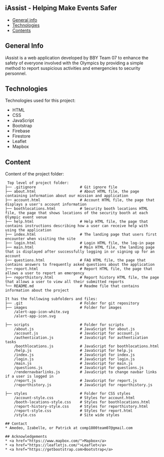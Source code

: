 ## iAssist - Helping Make Events Safer

* [General info](#general-info)
* [Technologies](#technologies)
* [Contents](#content)

## General Info
iAssist is a web application developed by BBY Team 07 to enhance the safety of everyone involved with the Olympics by providing a simple method to report suspicious activities and emergencies to security personnel.

## Technologies
Technologies used for this project:
* HTML
* CSS
* JavaScript
* Bootstrap 
* Firebase
* Firestore
* Leaflet
* Mapbox

## Content
Content of the project folder:

```
 Top level of project folder: 
├── .gitignore                    # Git ignore file
├── about.html                    # About HTML file, the page containing information about our mission and application
├── account.html                  # Account HTML file, the page that displays a user's account information
├── boothlocations.html           # Security booth locations HTML file, the page that shows locations of the security booth at each Olympic event venue
├── help.html                     # Help HTML file, the page that contains instructions describing how a user can receive help with using the application
├── index.html                    # The landing page that users first encounter when visiting the site
├── login.html                    # Login HTML file, the log-in page
├── main.html                     # Main HTML file, the landing page that is displayed after successfully logging in or signing up for an account
├── questions.html                # FAQ HTML file, the page that contains answers to frequently asked questions about the application
├── report.html                   # Report HTML file, the page that allows a user to report an emergency
├── reporthistory.html            # Report history HTML file, the page that allows a user to view all their submitted reports
└── README.md                     # Readme file that contains information about the project

It has the following subfolders and files:
├── .git                          # Folder for git repository
├── images                        # Folder for images
    /alert-app-icon-white.svg
    /alert-app-icon.svg

├── scripts                       # Folder for scripts
    /about.js                     # JavaScript for about.js
    /account.js                   # JavaScript for account.js
    /authentication.js            # JavaScript for authentication tasks
    /boothlocations.js            # JavaScript for boothlocations.html
    /help.js                      # JavaScript for help.js
    /index.js                     # JavaScript for index.js
    /login.js                     # JavaScript for login.js
    /main.js                      # JavaScript for main.js
    /questions.js                 # JavaScript for questions.js
    /rendernavbarlinks.js         # JavaScript to change navbar links if a user is logged in
    /report.js                    # JavaScript for report.js
    /reporthistory.js             # JavaScript for reporthistory.js

├── styles                        # Folder for CSS styles
    /account-style.css            # Styles for account.html
    /booth-locations-style.css    # Styles for boothlocations.html
    /report-history-style.css     # Styles for reporthistory.html
    /report-style.css             # Styles for report.html
    /style.css                    # Site wide styles

## Contact
* Amedeo, Izabelle, or Patrick at comp1800team07@gmail.com

## Acknowledgements
* <a href="https://www.mapbox.com/">Mapbox</a>
* <a href="https://leafletjs.com/">Leaflet</a>
* <a href="https://getbootstrap.com>Bootstrap</a>
